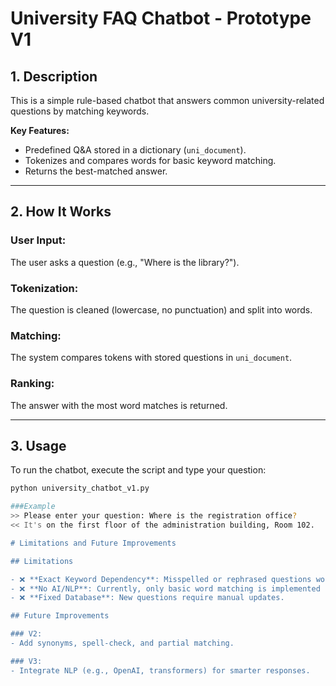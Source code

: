 # University FAQ Chatbot - Prototype V1

## 1. Description
This is a simple rule-based chatbot that answers common university-related questions by matching keywords.

**Key Features:**
- Predefined Q&A stored in a dictionary (`uni_document`).
- Tokenizes and compares words for basic keyword matching.
- Returns the best-matched answer.

---

## 2. How It Works

### User Input:
The user asks a question (e.g., "Where is the library?").

### Tokenization:
The question is cleaned (lowercase, no punctuation) and split into words.

### Matching:
The system compares tokens with stored questions in `uni_document`.

### Ranking:
The answer with the most word matches is returned.

---

## 3. Usage

To run the chatbot, execute the script and type your question:

```bash
python university_chatbot_v1.py

###Example
>> Please enter your question: Where is the registration office?  
<< It's on the first floor of the administration building, Room 102.

# Limitations and Future Improvements

## Limitations

- ❌ **Exact Keyword Dependency**: Misspelled or rephrased questions won't match.
- ❌ **No AI/NLP**: Currently, only basic word matching is implemented (V2/V3 will improve this).
- ❌ **Fixed Database**: New questions require manual updates.

## Future Improvements

### V2:
- Add synonyms, spell-check, and partial matching.

### V3:
- Integrate NLP (e.g., OpenAI, transformers) for smarter responses.
